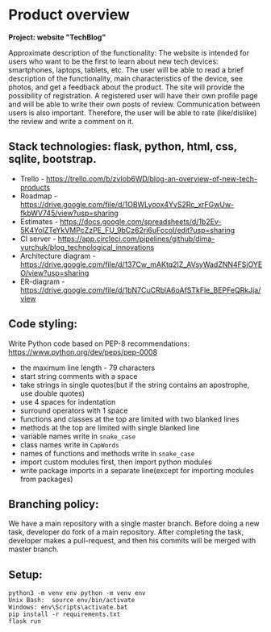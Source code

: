 # Product overview

**Project: website "TechBlog"** 
  
  Approximate description of the functionality:
	The website is intended for users who want to be the first to learn about new tech devices: smartphones, laptops, tablets, etc.
	The user will be able to read a brief description of the functionality, main characteristics of the device, see photos, and get  a feedback about the product.
	The site will provide the possibility of registration. A registered user will have their own profile page and will be able to write their own posts of review. 			Communication between users is also important. Therefore, the user will be able to rate (like/dislike) the review and write a comment on it.
 
## Stack technologies: flask, python, html, css, sqlite, bootstrap.

* Trello - https://trello.com/b/zvIob6WD/blog-an-overview-of-new-tech-products
* Roadmap - https://drive.google.com/file/d/1OBWLyoox4YvS2Rc_xrFGwUw-fkbWV745/view?usp=sharing
* Estimates - https://docs.google.com/spreadsheets/d/1b2Ev-5K4YolZTeYkVMPcZzPE_FU_9bCz62ri6uFccoI/edit?usp=sharing
* CI server -  https://app.circleci.com/pipelines/github/dima-yurchuk/blog_technological_innovations
* Architecture diagram -  https://drive.google.com/file/d/137Cw_mAKtq2IZ_AVsyWadZNN4FSjOYEO/view?usp=sharing
* ER-diagram -  https://drive.google.com/file/d/1bN7CuCRblA6oAfSTkFle_BEPFeQRkJja/view

## Code styling:
Write Python code based on PEP-8 recommendations:
https://www.python.org/dev/peps/pep-0008
* the maximum line length - 79 characters
* start string comments with a space
* take strings in single quotes(but if the string contains an apostrophe, use double quotes)
* use 4 spaces for indentation
* surround operators with 1 space
* functions and classes at the top are limited with two blanked lines
* methods at the top are limited with single blanked line
* variable names write in `snake_case`
* class names write in `CapWords`
* names of functions and methods write in `snake_case`
* import custom modules first, then import python modules
* write package imports in a separate line(except for importing modules from packages)
## Branching policy:
We have a main repository with a single master branch. Before doing a new task, developer do fork of a main repository. After completing the task, developer makes a pull-request, and then his commits will be merged with master branch.
## Setup:
```
python3 -m venv env python -m venv env
Unix Bash:  source env/bin/activate          
Windows: env\Scripts\activate.bat
pip install -r requirements.txt
flask run
```
